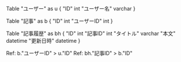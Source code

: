 Table "ユーザー" as u {
  "ID" int
  "ユーザー名" varchar
}

Table "記事" as b {
  "ID" int
  "ユーザーID" int
}

Table "記事履歴" as bh {
  "ID" int
  "記事ID" int
  "タイトル" varchar
  "本文" datetime
  "更新日時" datetime
}

Ref: b."ユーザーID" > u."ID"
Ref: bh."記事ID" > b."ID"
